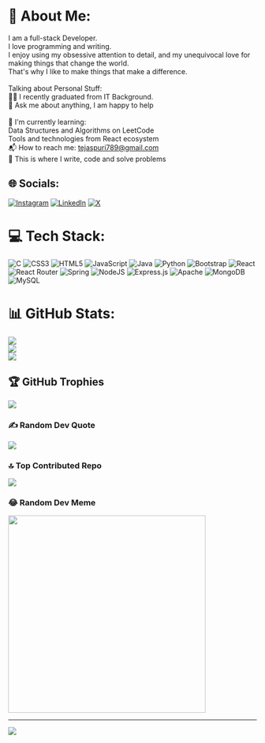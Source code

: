 # 💫 About Me:
I am a full-stack Developer.<br>I love programming and writing.<br>I enjoy using my obsessive attention to detail, and my unequivocal love for making things that change the world.<br>That's why I like to make things that make a difference.<br><br>Talking about Personal Stuff:<br>👨‍🎓 I recently graduated from IT Background.<br>💬 Ask me about anything, I am happy to help<br><br>🌱 I'm currently learning:<br>Data Structures and Algorithms on LeetCode<br>Tools and technologies from React ecosystem<br>📬 How to reach me: tejaspuri789@gmail.com<br>💪 This is where I write, code and solve problems


## 🌐 Socials:
[![Instagram](https://img.shields.io/badge/Instagram-%23E4405F.svg?logo=Instagram&logoColor=white)](https://instagram.com/tejas_._1825) [![LinkedIn](https://img.shields.io/badge/LinkedIn-%230077B5.svg?logo=linkedin&logoColor=white)](https://linkedin.com/in/tejas-puri-27b0b612b) [![X](https://img.shields.io/badge/X-black.svg?logo=X&logoColor=white)](https://x.com/TejasPuri18) 

# 💻 Tech Stack:
![C](https://img.shields.io/badge/c-%2300599C.svg?style=flat&logo=c&logoColor=white) ![CSS3](https://img.shields.io/badge/css3-%231572B6.svg?style=flat&logo=css3&logoColor=white) ![HTML5](https://img.shields.io/badge/html5-%23E34F26.svg?style=flat&logo=html5&logoColor=white) ![JavaScript](https://img.shields.io/badge/javascript-%23323330.svg?style=flat&logo=javascript&logoColor=%23F7DF1E) ![Java](https://img.shields.io/badge/java-%23ED8B00.svg?style=flat&logo=openjdk&logoColor=white) ![Python](https://img.shields.io/badge/python-3670A0?style=flat&logo=python&logoColor=ffdd54) ![Bootstrap](https://img.shields.io/badge/bootstrap-%238511FA.svg?style=flat&logo=bootstrap&logoColor=white) ![React](https://img.shields.io/badge/react-%2320232a.svg?style=flat&logo=react&logoColor=%2361DAFB) ![React Router](https://img.shields.io/badge/React_Router-CA4245?style=flat&logo=react-router&logoColor=white) ![Spring](https://img.shields.io/badge/spring-%236DB33F.svg?style=flat&logo=spring&logoColor=white) ![NodeJS](https://img.shields.io/badge/node.js-6DA55F?style=flat&logo=node.js&logoColor=white) ![Express.js](https://img.shields.io/badge/express.js-%23404d59.svg?style=flat&logo=express&logoColor=%2361DAFB) ![Apache](https://img.shields.io/badge/apache-%23D42029.svg?style=flat&logo=apache&logoColor=white) ![MongoDB](https://img.shields.io/badge/MongoDB-%234ea94b.svg?style=flat&logo=mongodb&logoColor=white) ![MySQL](https://img.shields.io/badge/mysql-%2300000f.svg?style=flat&logo=mysql&logoColor=white)
# 📊 GitHub Stats:
![](https://github-readme-stats.vercel.app/api?username=Tejas8600&theme=great-gatsby&hide_border=false&include_all_commits=false&count_private=false)<br/>
![](https://github-readme-streak-stats.herokuapp.com/?user=Tejas8600&theme=great-gatsby&hide_border=false)<br/>
![](https://github-readme-stats.vercel.app/api/top-langs/?username=Tejas8600&theme=great-gatsby&hide_border=false&include_all_commits=false&count_private=false&layout=compact)

## 🏆 GitHub Trophies
![](https://github-profile-trophy.vercel.app/?username=Tejas8600&theme=dracula&no-frame=false&no-bg=true&margin-w=4)

### ✍️ Random Dev Quote
![](https://quotes-github-readme.vercel.app/api?type=horizontal&theme=dark)

### 🔝 Top Contributed Repo
![](https://github-contributor-stats.vercel.app/api?username=Tejas8600&limit=5&theme=dracula&combine_all_yearly_contributions=true)

### 😂 Random Dev Meme
<img src='https://randommeme-five.vercel.app/' style="height: 400px;"/>

---
[![](https://visitcount.itsvg.in/api?id=Tejas8600&icon=2&color=10)](https://visitcount.itsvg.in)

<!-- Proudly created with GPRM ( https://gprm.itsvg.in ) -->
